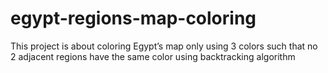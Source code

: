 # egypt-regions-map-coloring
This project is about coloring Egypt’s map only using 3 colors such that no 2 adjacent regions have the same color using backtracking algorithm
